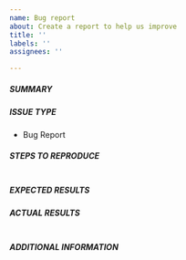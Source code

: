 ```yaml
---
name: Bug report
about: Create a report to help us improve
title: ''
labels: ''
assignees: ''

---
```

<!--- Verify first that your issue is not already reported on GitHub -->

##### SUMMARY
<!--- Explain the problem briefly below -->

##### ISSUE TYPE
- Bug Report

##### STEPS TO REPRODUCE
<!--- Describe exactly how to reproduce the problem, using a minimal test-case -->
```paste below

```

##### EXPECTED RESULTS
<!--- Describe what you expected to happen when running the steps above -->


##### ACTUAL RESULTS
<!--- Describe what actually happened. If possible run with extra verbosity (-vvvv) -->

<!--- Paste verbatim command output between quotes -->
```paste below

```

##### ADDITIONAL INFORMATION
<!--- Add any extra information that may help here -->
```paste below

```
